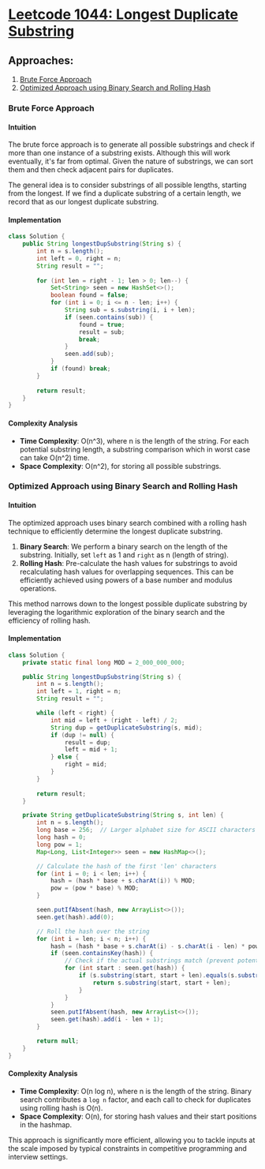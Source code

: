 # [Leetcode 1044: Longest Duplicate Substring](https://leetcode.com/problems/longest-duplicate-substring/)

## Approaches:
1. [Brute Force Approach](#brute-force-approach)
2. [Optimized Approach using Binary Search and Rolling Hash](#optimized-approach-using-binary-search-and-rolling-hash)

### Brute Force Approach

#### Intuition
The brute force approach is to generate all possible substrings and check if more than one instance of a substring exists. Although this will work eventually, it's far from optimal. Given the nature of substrings, we can sort them and then check adjacent pairs for duplicates.

The general idea is to consider substrings of all possible lengths, starting from the longest. If we find a duplicate substring of a certain length, we record that as our longest duplicate substring.

#### Implementation

```java
class Solution {
    public String longestDupSubstring(String s) {
        int n = s.length();
        int left = 0, right = n;
        String result = "";
        
        for (int len = right - 1; len > 0; len--) {
            Set<String> seen = new HashSet<>();
            boolean found = false;
            for (int i = 0; i <= n - len; i++) {
                String sub = s.substring(i, i + len);
                if (seen.contains(sub)) {
                    found = true;
                    result = sub;
                    break;
                }
                seen.add(sub);
            }
            if (found) break;
        }
        
        return result;
    }
}
```

#### Complexity Analysis
- **Time Complexity**: O(n^3), where n is the length of the string. For each potential substring length, a substring comparison which in worst case can take O(n^2) time.
- **Space Complexity**: O(n^2), for storing all possible substrings.

### Optimized Approach using Binary Search and Rolling Hash

#### Intuition
The optimized approach uses binary search combined with a rolling hash technique to efficiently determine the longest duplicate substring.

1. **Binary Search**: We perform a binary search on the length of the substring. Initially, set `left` as 1 and `right` as n (length of string).
2. **Rolling Hash**: Pre-calculate the hash values for substrings to avoid recalculating hash values for overlapping sequences. This can be efficiently achieved using powers of a base number and modulus operations.

This method narrows down to the longest possible duplicate substring by leveraging the logarithmic exploration of the binary search and the efficiency of rolling hash.

#### Implementation

```java
class Solution {
    private static final long MOD = 2_000_000_000;

    public String longestDupSubstring(String s) {
        int n = s.length();
        int left = 1, right = n;
        String result = "";

        while (left < right) {
            int mid = left + (right - left) / 2;
            String dup = getDuplicateSubstring(s, mid);
            if (dup != null) {
                result = dup;
                left = mid + 1;
            } else {
                right = mid;
            }
        }
        
        return result;
    }

    private String getDuplicateSubstring(String s, int len) {
        int n = s.length();
        long base = 256;  // Larger alphabet size for ASCII characters
        long hash = 0;
        long pow = 1;
        Map<Long, List<Integer>> seen = new HashMap<>();

        // Calculate the hash of the first 'len' characters
        for (int i = 0; i < len; i++) {
            hash = (hash * base + s.charAt(i)) % MOD;
            pow = (pow * base) % MOD;
        }

        seen.putIfAbsent(hash, new ArrayList<>());
        seen.get(hash).add(0);

        // Roll the hash over the string
        for (int i = len; i < n; i++) {
            hash = (hash * base + s.charAt(i) - s.charAt(i - len) * pow % MOD + MOD) % MOD;
            if (seen.containsKey(hash)) {
                // Check if the actual substrings match (prevent potential hash collision)
                for (int start : seen.get(hash)) {
                    if (s.substring(start, start + len).equals(s.substring(i - len + 1, i + 1))) {
                        return s.substring(start, start + len);
                    }
                }
            }
            seen.putIfAbsent(hash, new ArrayList<>());
            seen.get(hash).add(i - len + 1);
        }

        return null;
    }
}
```

#### Complexity Analysis
- **Time Complexity**: O(n log n), where n is the length of the string. Binary search contributes a `log n` factor, and each call to check for duplicates using rolling hash is O(n).
- **Space Complexity**: O(n), for storing hash values and their start positions in the hashmap.

This approach is significantly more efficient, allowing you to tackle inputs at the scale imposed by typical constraints in competitive programming and interview settings.

